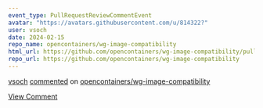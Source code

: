 ```yaml
---
event_type: PullRequestReviewCommentEvent
avatar: "https://avatars.githubusercontent.com/u/814322?"
user: vsoch
date: 2024-02-15
repo_name: opencontainers/wg-image-compatibility
html_url: https://github.com/opencontainers/wg-image-compatibility/pull/9#discussion_r1491047189
repo_url: https://github.com/opencontainers/wg-image-compatibility
---
```


<a href='https://github.com/vsoch' target='_blank'>vsoch</a> <a href='https://github.com/opencontainers/wg-image-compatibility/pull/9#discussion_r1491047189' target='_blank'>commented</a> on <a href='https://github.com/opencontainers/wg-image-compatibility' target='_blank'>opencontainers/wg-image-compatibility</a>

<a href='https://github.com/opencontainers/wg-image-compatibility/pull/9#discussion_r1491047189' target='_blank'>View Comment</a>
